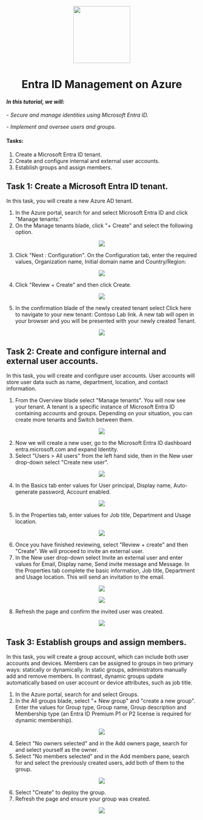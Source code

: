 <p align="center">
  <img src="https://github.com/user-attachments/assets/ffd50746-4f18-4308-8160-81f15c4dd28b" width="150" height="auto">
  <h1 align="center">Entra ID Management on Azure</h1>
</p>

#### *In this tutorial, we will:*
*- Secure and manage identities using Microsoft Entra ID.*

*- Implement and oversee users and groups.*

#### Tasks:
 1. Create a Microsoft Entra ID tenant.
 2. Create and configure internal and external user accounts.
 3. Establish groups and assign members.

## Task 1: Create a Microsoft Entra ID tenant.

In this task, you will create a new Azure AD tenant.

1.	In the Azure portal, search for and select Microsoft Entra ID and click "Manage tenants:"
2.	On the Manage tenants blade, click "+ Create" and select the following option.

<p align="center">
<img src="https://github.com/user-attachments/assets/7bdcfa2d-bef5-4cc6-a45e-61dbd6cc9708">
</p>

3.	Click "Next : Configuration". On the Configuration tab, enter the required values, Organization name, Initial domain name and Country/Region:

<p align="center">
<img src="https://github.com/user-attachments/assets/bf73498d-43fd-4664-a6dd-b001cfc3364d">
</p>

4.	Click "Review + Create" and then click Create.

<p align="center">
<img src="https://github.com/user-attachments/assets/ce49a2dd-5e8e-4d1b-856c-3ae83f6d1dd1">
</p>

5.  In the confirmation blade of the newly created tenant select Click here to navigate to your new tenant: Contoso Lab link. A new tab will open in your browser and you will be presented with your newly created Tenant.

<p align="center">
<img src="https://github.com/user-attachments/assets/47e7b2e7-7f3b-4d13-8333-421e14bd79a3">
</p>

## Task 2: Create and configure internal and external user accounts.

In this task, you will create and configure user accounts. User accounts will store user data such as name, department, location, and contact information.

1.	From the Overview blade select "Manage tenants". You will now see your tenant. A tenant is a specific instance of Microsoft Entra ID containing accounts and groups. Depending on your situation, you can create more tenants and Switch between them.

<p align="center">
<img src="https://github.com/user-attachments/assets/b158e9fd-32af-4079-976a-9a6d224c7e1b">
</p>

2.	Now we will create a new user, go to the Microsoft Entra ID dashboard entra.microsoft.com and expand Identity.
3.	Select "Users > All users" from the left hand side, then in the New user drop-down select "Create new user".

<p align="center">
<img src="https://github.com/user-attachments/assets/acae9b7b-1d37-4365-8dcb-53faf01a06d9">
</p>

4.	In the Basics tab enter values for User principal, Display name, Auto-generate password, Account enabled.

<p align="center">
<img src="https://github.com/user-attachments/assets/351837d8-c85d-4391-92ff-d50d345e8b93">
</p>

5. In the Properties tab, enter values for Job title, Department and Usage location.

<p align="center">
<img src="https://github.com/user-attachments/assets/48ac8af9-bc33-4958-a392-b0df60ac6270">
</p>

6.	Once you have finished reviewing, select "Review + create" and then "Create". We will proceed to invite an external user.
7.	In the New user drop-down select Invite an external user and enter values for Email, Display name, Send invite message and Message. In the Properties tab complete the basic information, Job title, Department and Usage location. This will send an invitation to the email.

<p align="center">
<img src="https://github.com/user-attachments/assets/5912274f-1aef-4d02-8c4b-b620f0d536e6">
</p>

<p align="center">
<img src="https://github.com/user-attachments/assets/7ffccca2-85ac-4a58-9905-b2f13daa75fa">
</p>

8.  Refresh the page and confirm the invited user was created.

<p align="center">
<img src="https://github.com/user-attachments/assets/9bd0dadf-c9ac-4813-8b9f-7fc6a85b7336">
</p>

## Task 3: Establish groups and assign members.

In this task, you will create a group account, which can include both user accounts and devices. Members can be assigned to groups in two primary ways: statically or dynamically. In static groups, administrators manually add and remove members. In contrast, dynamic groups update automatically based on user account or device attributes, such as job title.

1.	In the Azure portal, search for and select Groups.
2.	In the All groups blade, select "+ New group" and "create a new group". Enter the values for Group type, Group name, Group description and Membership type (an Entra ID Premium P1 or P2 license is required for dynamic membership).

<p align="center">
<img src="https://github.com/user-attachments/assets/d2f82f4b-fe36-43ea-a430-3b49a0c52c8f">
</p>

4.	Select "No owners selected" and in the Add owners page, search for and select yourself as the owner.
5.	Select "No members selected" and in the Add members pane, search for and select the previously created users, add both of them to the group.

<p align="center">
<img src="https://github.com/user-attachments/assets/9705ad90-906a-45ad-8875-0ecd44053afa">
</p>

6.  Select "Create" to deploy the group.
7.	Refresh the page and ensure your group was created.

<p align="center">
<img src="https://github.com/user-attachments/assets/7b941dd9-a6c9-4bf8-bd74-585b2e64e897">
</p>
